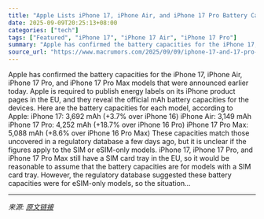```yaml
---
title: "Apple Lists iPhone 17, iPhone Air, and iPhone 17 Pro Battery Capacities"
date: 2025-09-09T20:25:13+08:00
categories: ["tech"]
tags: ["Featured", "iPhone 17", "iPhone 17 Air", "iPhone 17 Pro"]
summary: "Apple has confirmed the battery capacities for the iPhone 17, iPhone Air, iPhone 17 Pro, and iPhone 17 Pro Max models that were announced earlier today. Apple is required to publish energy labels on i"
source_url: "https://www.macrumors.com/2025/09/09/iphone-17-and-17-pro-battery-capacities/"
---
```


Apple has confirmed the battery capacities for the iPhone 17, iPhone Air, iPhone 17 Pro, and iPhone 17 Pro Max models that were announced earlier today. Apple is required to publish energy labels on its iPhone product pages in the EU, and they reveal the official mAh battery capacities for the devices. Here are the battery capacities for each model, according to Apple: iPhone 17: 3,692 mAh (+3.7% over iPhone 16) iPhone Air: 3,149 mAh iPhone 17 Pro: 4,252 mAh (+18.7% over iPhone 16 Pro) iPhone 17 Pro Max: 5,088 mAh (+8.6% over iPhone 16 Pro Max) These capacities match those uncovered in a regulatory database a few days ago, but it is unclear if the figures apply to the SIM or eSIM-only models. iPhone 17, iPhone 17 Pro, and iPhone 17 Pro Max still have a SIM card tray in the EU, so it would be reasonable to assume that the battery capacities are for models with a SIM card tray. However, the regulatory database suggested these battery capacities were for eSIM-only models, so the situation...

---

*来源: [原文链接](https://www.macrumors.com/2025/09/09/iphone-17-and-17-pro-battery-capacities/)*
